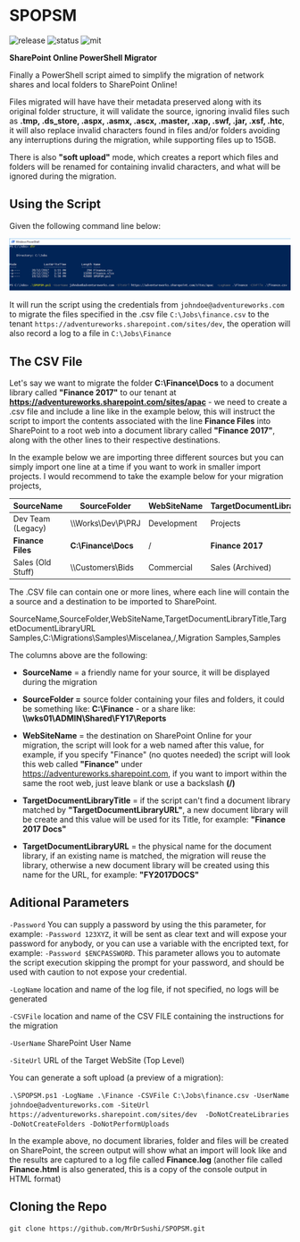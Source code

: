# SPOPSM

![release](https://img.shields.io/badge/release-v1.0.0-blue.svg)
![status](https://img.shields.io/badge/status-stable-green.svg)
![mit](https://img.shields.io/badge/license-MIT-blue.svg)

**SharePoint Online PowerShell Migrator**

Finally a PowerShell script aimed to simplify the migration of network shares and local folders to SharePoint Online!

Files migrated will have have their metadata preserved along with its original folder structure, it will validate the source, ignoring invalid files such as **.tmp, .ds_store, .aspx, .asmx, .ascx, .master, .xap, .swf, .jar, .xsf, .htc**, it will also replace invalid characters found in files and/or folders avoiding any interruptions during the migration, while supporting files up to 15GB.

There is also **"soft upload"** mode, which creates a report which files and folders will be renamed for containing invalid characters, and what will be ignored during the migration. 


## Using the Script

Given the following command line below:

![SPOPSM](./readme/command-line.png)

It will run the script using the credentials from `johndoe@adventureworks.com` to migrate the files specified in the .csv file `C:\Jobs\finance.csv` to the tenant `https://adventureworks.sharepoint.com/sites/dev`, the operation will also record a log to a file in `C:\Jobs\Finance`



## The CSV File
Let's say we want to migrate the folder **C:\Finance\Docs** to a document library called **"Finance 2017"** to our tenant at **https://adventureworks.sharepoint.com/sites/apac** - we need to create a .csv file and include a line like in the example below, this will instruct the script to import the contents associated with the line **Finance Files** into SharePoint to a root web into a document library called **"Finance 2017"**, along with the other lines to their respective destinations.

In the example below we are importing three different sources but you can simply import one line at a time if you want to work in smaller import projects. I would recommend to take the example below for your migration projects, 

SourceName | SourceFolder | WebSiteName | TargetDocumentLibraryTitle | TargetDocumentLibraryURL
---------- | ------------ | ----------- | -------------------------- | ------------------------
Dev Team (Legacy)|\\\Works\Dev\P\PRJ|Development|Projects|Projects
**Finance Files**|**C:\Finance\Docs**|/|**Finance 2017**|**Finance**
Sales (Old Stuff)|\\\Customers\Bids|Commercial|Sales (Archived)|Sales2016


The .CSV file can contain one or more lines, where each line will contain the a source and a destination to be imported to SharePoint.


SourceName,SourceFolder,WebSiteName,TargetDocumentLibraryTitle,TargetDocumentLibraryURL
Samples,C:\Migrations\Samples\Miscelanea,/,Migration Samples,Samples


The columns above are the following:

* **SourceName** = a friendly name for your source, it will be displayed during the migration

* **SourceFolder =** source folder containing your files and folders, it could be something like: **C:\Finance** - or a share like: **\\\wks01\ADMIN\Shared\FY17\Reports**

* **WebSiteName** = the destination on SharePoint Online for your migration, the script will look for a web named after this value, for example, if you specify "Finance" (no quotes needed) the script will look this web called **"Finance"** under https://adventureworks.sharepoint.com, if you want to import within the same the root web, just leave blank or use a backslash **(/)**

* **TargetDocumentLibraryTitle** = if the script can't find a document library matched by **"TargetDocumentLibraryURL"**, a new document library will be create and this value will be used for its Title, for example: **"Finance 2017 Docs"**

* **TargetDocumentLibraryURL** = the physical name for the document library, if an existing name is matched, the migration will reuse the library, otherwise a new document library will be created using this name for the URL, for example: **"FY2017DOCS"**



## Aditional Parameters



`-Password` You can supply a password by using the this parameter, for example: `-Password 123XYZ`, it will be sent as clear text and will expose your password for anybody, or you can use a variable with the encripted text, for example: `-Password $ENCPASSWORD`. This parameter allows you to automate the script execution skipping the prompt for your password, and should be used with caution to not expose your credential.


`-LogName` location and name of the log file, if not specified, no logs will be generated

`-CSVFile` location and name of the CSV FILE containing the instructions for the migration

`-UserName` SharePoint User Name

`-SiteUrl` URL of the Target WebSite (Top Level)



You can generate a soft upload (a preview of a migration):

`
.\SPOPSM.ps1 -LogName .\Finance -CSVFile C:\Jobs\finance.csv -UserName johndoe@adventureworks.com -SiteUrl https://adventureworks.sharepoint.com/sites/dev  -DoNotCreateLibraries -DoNotCreateFolders -DoNotPerformUploads
`

In the example above, no document libraries, folder and files will be created on SharePoint, the screen output will show what an import will look like and the results are captured to a log file called **Finance.log** (another file called **Finance.html** is also generated, this is a copy of the console output in HTML format)


## Cloning the Repo

`git clone https://github.com/MrDrSushi/SPOPSM.git`
